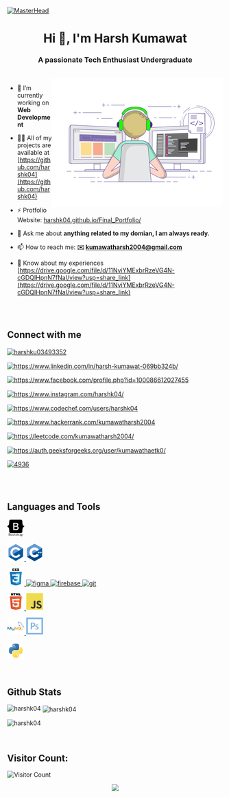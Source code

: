 [![MasterHead](https://camo.githubusercontent.com/5e3babfce4609dcd669a8f2a6d37b47c85486729942c57c5afbfc715f0b5dff7/68747470733a2f2f7777772e6469676974616c736f6c7574696f6e73657276696365732e636f6d2f696d672f73657276696365732f776562253230646576656c6f706d656e742e676966)](https://rishavchanda.io)
<br/>

## <h1 align="center">Hi 👋, I'm Harsh Kumawat</h1>
<h3 align="center">A passionate Tech Enthusiast Undergraduate</h3>
<br/>
<img align="right" alt="Coding" width="400" src="https://raw.githubusercontent.com/devSouvik/devSouvik/master/gif3.gif">

- 🔭 I’m currently working on **Web Development**

- 👨‍💻 All of my projects are available at [https://github.com/harshk04](https://github.com/harshk04)

- ⚡ Protfolio Website: [harshk04.github.io/Final_Portfolio/](harshk04.github.io/Final_Portfolio/)

- 💬 Ask me about **anything related to my domian, I am always ready.**

- 📫 How to reach me: **✉️ kumawatharsh2004@gmail.com**

- 📄 Know about my experiences [https://drive.google.com/file/d/11NviYMExbrRzeVG4N-cGDQIHpnN7fNaI/view?usp=share_link](https://drive.google.com/file/d/11NviYMExbrRzeVG4N-cGDQIHpnN7fNaI/view?usp=share_link)

<br/><br/>
## Connect with me  
<p align="left">
  
<a href="https://twitter.com/harshku03493352" target="blank"><img align="center" src="https://raw.githubusercontent.com/rahuldkjain/github-profile-readme-generator/master/src/images/icons/Social/twitter.svg" alt="harshku03493352" height="30" width="40" /></a>

  <a href="https://linkedin.com/in/https://www.linkedin.com/in/harsh-kumawat-069bb324b/" target="blank"><img align="center" src="https://raw.githubusercontent.com/rahuldkjain/github-profile-readme-generator/master/src/images/icons/Social/linked-in-alt.svg" alt="https://www.linkedin.com/in/harsh-kumawat-069bb324b/" height="30" width="40" /></a>

  <a href="https://fb.com/https://www.facebook.com/profile.php?id=100086612027455" target="blank"><img align="center" src="https://raw.githubusercontent.com/rahuldkjain/github-profile-readme-generator/master/src/images/icons/Social/facebook.svg" alt="https://www.facebook.com/profile.php?id=100086612027455" height="30" width="40" /></a>

  <a href="https://instagram.com/https://www.instagram.com/harshk04/" target="blank"><img align="center" src="https://raw.githubusercontent.com/rahuldkjain/github-profile-readme-generator/master/src/images/icons/Social/instagram.svg" alt="https://www.instagram.com/harshk04/" height="30" width="40" /></a>

  <a href="https://www.codechef.com/users/https://www.codechef.com/users/harshk04" target="blank"><img align="center" src="https://cdn.jsdelivr.net/npm/simple-icons@3.1.0/icons/codechef.svg" alt="https://www.codechef.com/users/harshk04" height="30" width="40" /></a>

  <a href="https://www.hackerrank.com/https://www.hackerrank.com/kumawatharsh2004" target="blank"><img align="center" src="https://raw.githubusercontent.com/rahuldkjain/github-profile-readme-generator/master/src/images/icons/Social/hackerrank.svg" alt="https://www.hackerrank.com/kumawatharsh2004" height="30" width="40" /></a>

  <a href="https://www.leetcode.com/https://leetcode.com/kumawatharsh2004/" target="blank"><img align="center" src="https://raw.githubusercontent.com/rahuldkjain/github-profile-readme-generator/master/src/images/icons/Social/leet-code.svg" alt="https://leetcode.com/kumawatharsh2004/" height="30" width="40" /></a>

  <a href="https://auth.geeksforgeeks.org/user/https://auth.geeksforgeeks.org/user/kumawathaetk0/" target="blank"><img align="center" src="https://raw.githubusercontent.com/rahuldkjain/github-profile-readme-generator/master/src/images/icons/Social/geeks-for-geeks.svg" alt="https://auth.geeksforgeeks.org/user/kumawathaetk0/" height="30" width="40" /></a>

  <a href="https://discord.gg/4936" target="blank"><img align="center" src="https://raw.githubusercontent.com/rahuldkjain/github-profile-readme-generator/master/src/images/icons/Social/discord.svg" alt="4936" height="30" width="40" /></a>
</p>
<br/><br/>

## Languages and Tools  
<p align="left"> <a href="https://getbootstrap.com" target="_blank" rel="noreferrer"> <img src="https://raw.githubusercontent.com/devicons/devicon/master/icons/bootstrap/bootstrap-plain-wordmark.svg" alt="bootstrap" width="40" height="40"/> </a> 
  
  <a href="https://www.cprogramming.com/" target="_blank" rel="noreferrer"> <img src="https://raw.githubusercontent.com/devicons/devicon/master/icons/c/c-original.svg" alt="c" width="40" height="40"/> </a> <a href="https://www.w3schools.com/cpp/" target="_blank" rel="noreferrer"> <img src="https://raw.githubusercontent.com/devicons/devicon/master/icons/cplusplus/cplusplus-original.svg" alt="cplusplus" width="40" height="40"/> </a> 
  
  <a href="https://www.w3schools.com/css/" target="_blank" rel="noreferrer"> <img src="https://raw.githubusercontent.com/devicons/devicon/master/icons/css3/css3-original-wordmark.svg" alt="css3" width="40" height="40"/> </a> <a href="https://www.figma.com/" target="_blank" rel="noreferrer"> <img src="https://www.vectorlogo.zone/logos/figma/figma-icon.svg" alt="figma" width="40" height="40"/> </a> <a href="https://firebase.google.com/" target="_blank" rel="noreferrer"> <img src="https://www.vectorlogo.zone/logos/firebase/firebase-icon.svg" alt="firebase" width="40" height="40"/> </a> <a href="https://git-scm.com/" target="_blank" rel="noreferrer"> <img src="https://www.vectorlogo.zone/logos/git-scm/git-scm-icon.svg" alt="git" width="40" height="40"/> </a> 
  
  <a href="https://www.w3.org/html/" target="_blank" rel="noreferrer"> <img src="https://raw.githubusercontent.com/devicons/devicon/master/icons/html5/html5-original-wordmark.svg" alt="html5" width="40" height="40"/> </a> <a href="https://developer.mozilla.org/en-US/docs/Web/JavaScript" target="_blank" rel="noreferrer"> <img src="https://raw.githubusercontent.com/devicons/devicon/master/icons/javascript/javascript-original.svg" alt="javascript" width="40" height="40"/> </a> 
  
  <a href="https://www.mysql.com/" target="_blank" rel="noreferrer"> <img src="https://raw.githubusercontent.com/devicons/devicon/master/icons/mysql/mysql-original-wordmark.svg" alt="mysql" width="40" height="40"/> </a> <a href="https://www.photoshop.com/en" target="_blank" rel="noreferrer"> <img src="https://raw.githubusercontent.com/devicons/devicon/master/icons/photoshop/photoshop-line.svg" alt="photoshop" width="40" height="40"/> </a> 
  
  <a href="https://www.python.org" target="_blank" rel="noreferrer"> <img src="https://raw.githubusercontent.com/devicons/devicon/master/icons/python/python-original.svg" alt="python" width="40" height="40"/> </a> </p>
<br/>

## Github Stats
<p><img align="left" src="https://github-readme-stats.vercel.app/api/top-langs?username=harshk04&show_icons=true&locale=en&layout=compact" alt="harshk04" /></p>

<p>&nbsp;<img align="center" src="https://github-readme-stats.vercel.app/api?username=harshk04&show_icons=true&locale=en" alt="harshk04" /></p>

<p><img align="center" src="https://github-readme-streak-stats.herokuapp.com/?user=harshk04&" alt="harshk04" /></p>
<br/>

## Visitor Count:

![Visitor Count](https://profile-counter.glitch.me/harshk04/count.svg)

<div align="center"><img src=http://ForTheBadge.com/images/badges/built-with-love.svg />


